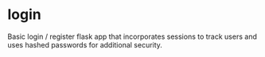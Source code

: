 # login
Basic login / register flask app that incorporates sessions to track users and uses hashed passwords for additional security.
